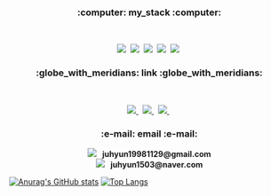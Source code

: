 <h3 align="center"><b>:computer:&nbspmy_stack&nbsp:computer:</b></h3></br>
<div>
  <p align="center">
    <img src="https://img.shields.io/badge/Java-007396?style=flat-square&logo=Java&logoColor=white"/></a>&nbsp
    <img src="https://img.shields.io/badge/JavaScript-E7DF1E?style=flat-square&logo=JavaScript&logoColor=white"/></a>&nbsp
    <img src="https://img.shields.io/badge/CSS-1572B6?style=flat-square&logo=CSS3&logoColor=white"/></a>&nbsp
    <img src="https://img.shields.io/badge/HTML-E34F26?style=flat-square&logo=HTML5&logoColor=white"/></a>&nbsp
    <img src="https://img.shields.io/badge/React-61DAFB?style=flat-square&logo=React&logoColor=white"/></a>&nbsp
  </p>
</div>

<h3 align="center"><b>:globe_with_meridians:&nbsplink&nbsp:globe_with_meridians:</b></h3></br>
<div>
  <p align="center">
    <a href="https://github.com/Bam-j" target="_blank">
      <img src="https://img.shields.io/badge/GitHub-181717?style=flat-square&logo=GitHub&logoColor=white"/>
    </a>&nbsp
    <a href="https://bamtory29.tistory.com/" target="_blank">
    <img src="https://img.shields.io/badge/Tistory-FFCD00?style=flat-square&logo=Kakao&logoColor=white"/>
    </a>&nbsp
    <a href="https://velog.io/@bami" target="_blank">
      <img src="https://img.shields.io/badge/Velog-20C997?style=flat-square&logo=Kakao&logoColor=white"/>
    </a>&nbsp
  </p>
</div>

<h3 align="center">:e-mail:&nbspemail&nbsp:e-mail:</h4>
<div>
  <p align="center">
    <img src="https://img.shields.io/badge/Gmail-EA4335?style=flat-square&logo=Gmail&logoColor=white"/>
    <b>&nbsp&nbspjuhyun19981129@gmail.com</b></br>
    <img src="https://img.shields.io/badge/Naver-03C75A?style=flat-square&logo=Naver&logoColor=white"/>
    <b>&nbsp&nbspjuhyun1503@naver.com</b>
  </p>
</div>

[![Anurag's GitHub stats](https://github-readme-stats.vercel.app/api?username=Bam-j&show_icons=true&theme=slateorange)](https://github.com/anuraghazra/github-readme-stats)
[![Top Langs](https://github-readme-stats.vercel.app/api/top-langs/?username=Bam-j&theme=slateorange&layout=compact)](https://github.com/anuraghazra/github-readme-stats)

<!--
**Bam-j/Bam-j** is a ✨ _special_ ✨ repository because its `README.md` (this file) appears on your GitHub profile.

Here are some ideas to get you started:

- 🔭 I’m currently working on ...
- 🌱 I’m currently learning ...
- 👯 I’m looking to collaborate on ...
- 🤔 I’m looking for help with ...
- 💬 Ask me about ...
- 📫 How to reach me: ...
- 😄 Pronouns: ...
- ⚡ Fun fact: ...
<img src="https://img.shields.io/badge/이름-색?style=flat-square&logo=로고네임&logoColor=white"/></a>&nbsp
-->
